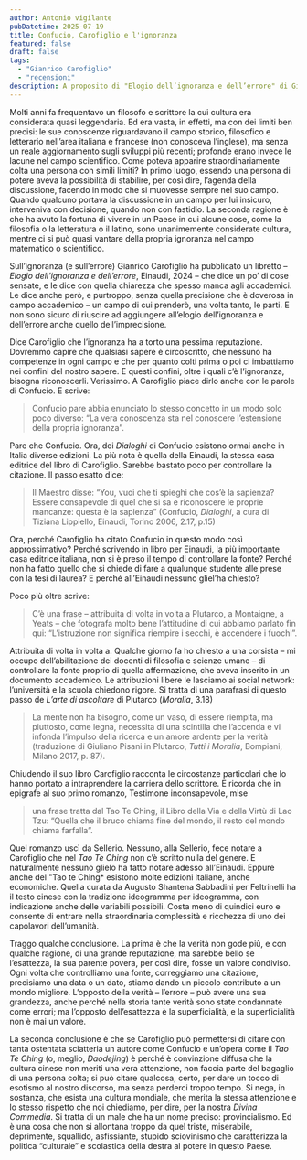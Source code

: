 ```yaml
---
author: Antonio vigilante
pubDatetime: 2025-07-19
title: Confucio, Carofiglio e l'ignoranza
featured: false
draft: false
tags:
  - "Gianrico Carofiglio"
  - "recensioni"
description: A proposito di "Elogio dell’ignoranza e dell’errore" di Gianrico Carofiglio. E del nostro provincialismo. 
---
```


	

Molti anni fa frequentavo un filosofo e scrittore la cui cultura era considerata quasi leggendaria. Ed era vasta, in effetti, ma con dei limiti ben precisi: le sue conoscenze riguardavano il campo storico, filosofico e letterario nell’area italiana e francese (non conosceva l’inglese), ma senza un reale aggiornamento sugli sviluppi più recenti; profonde erano invece le lacune nel campo scientifico. Come poteva apparire straordinariamente colta una persona con simili limiti? In primo luogo, essendo una persona di potere aveva la possibilità di stabilire, per così dire, l’agenda della discussione, facendo in modo che si muovesse sempre nel suo campo. Quando qualcuno portava la discussione in un campo per lui insicuro, interveniva con decisione, quando non con fastidio. La seconda ragione è che ha avuto la fortuna di vivere in un Paese in cui alcune cose, come la filosofia o la letteratura o il latino, sono unanimemente considerate cultura, mentre ci si può quasi vantare della propria ignoranza nel campo matematico o scientifico.

Sull’ignoranza (e sull’errore) Gianrico Carofiglio ha pubblicato un libretto – *Elogio dell’ignoranza e dell’errore*, Einaudi, 2024 – che dice un po’ di cose sensate, e le dice con quella chiarezza che spesso manca agli accademici. Le dice anche però, e purtroppo, senza quella precisione che è doverosa in campo accademico – un campo di cui prenderò, una volta tanto, le parti. E non sono sicuro di riuscire ad aggiungere all’elogio dell’ignoranza e dell’errore anche quello dell’imprecisione.

Dice Carofiglio che l’ignoranza ha a torto una pessima reputazione. Dovremmo capire che qualsiasi sapere è circoscritto, che nessuno ha competenze in ogni campo e che per quanto colti prima o poi ci imbattiamo nei confini del nostro sapere. E questi confini, oltre i quali c’è l’ignoranza, bisogna riconoscerli. Verissimo. A Carofiglio piace dirlo anche con le parole di Confucio. E scrive:

> Confucio pare abbia enunciato lo stesso concetto in un modo solo poco diverso: “La vera conoscenza sta nel conoscere l’estensione della propria ignoranza”.

Pare che Confucio. Ora, dei *Dialoghi* di Confucio esistono ormai anche in Italia diverse edizioni. La più nota è quella della Einaudi, la stessa casa editrice del libro di Carofiglio. Sarebbe bastato poco per controllare la citazione. Il passo esatto dice:

> Il Maestro disse: “You, vuoi che ti spieghi che cos’è la sapienza? Essere consapevole di quel che si sa e riconoscere le proprie mancanze: questa è la sapienza” (Confucio, *Dialoghi*, a cura di Tiziana Lippiello, Einaudi, Torino 2006, 2.17, p.15)

Ora, perché Carofiglio ha citato Confucio in questo modo così approssimativo? Perché scrivendo in libro per Einaudi, la più importante casa editrice italiana, non si è preso il tempo di controllare la fonte? Perché non ha fatto quello che si chiede di fare a qualunque studente alle prese con la tesi di laurea? E perché all’Einaudi nessuno gliel’ha chiesto?

Poco più oltre scrive:

> C’è una frase – attribuita di volta in volta a Plutarco, a Montaigne, a Yeats – che fotografa molto bene l’attitudine di cui abbiamo parlato fin qui: “L’istruzione non significa riempire i secchi, è accendere i fuochi”.

Attribuita di volta in volta a. Qualche giorno fa ho chiesto a una corsista – mi occupo dell’abilitazione dei docenti di filosofia e scienze umane – di controllare la fonte proprio di quella affermazione, che aveva inserito in un documento accademico. Le attribuzioni libere le lasciamo ai social network: l’università e la scuola chiedono rigore. Si tratta di una parafrasi di questo passo de *L’arte di ascoltare* di Plutarco (*Moralia*, 3.18)

> La mente non ha bisogno, come un vaso, di essere riempita, ma piuttosto, come legna, necessita di una scintilla che l’accenda e vi infonda l’impulso della ricerca e un amore ardente per la verità (traduzione di Giuliano Pisani in Plutarco, *Tutti i Moralia*, Bompiani, Milano 2017, p. 87).

Chiudendo il suo libro Carofiglio racconta le circostanze particolari che lo hanno portato a intraprendere la carriera dello scrittore. E ricorda che in epigrafe al suo primo romanzo, Testimone inconsapevole, mise

> una frase tratta dal Tao Te Ching, il Libro della Via e della Virtù di Lao Tzu: “Quella che il bruco chiama fine del mondo, il resto del mondo chiama farfalla”.

Quel romanzo uscì da Sellerio. Nessuno, alla Sellerio, fece notare a Carofiglio che nel *Tao Te Ching* non c’è scritto nulla del genere. E naturalmente nessuno glielo ha fatto notare adesso all’Einaudi. Eppure anche del "Tao te Ching* esistono molte edizioni italiane, anche economiche. Quella curata da Augusto Shantena Sabbadini per Feltrinelli ha il testo cinese con la tradizione ideogramma per ideogramma, con indicazione anche delle variabili possibili. Costa meno di quindici euro e consente di entrare nella straordinaria complessità e ricchezza di uno dei capolavori dell’umanità.

Traggo qualche conclusione. La prima è che la verità non gode più, e con qualche ragione, di una grande reputazione, ma sarebbe bello se l’esattezza, la sua parente povera, per così dire, fosse un valore condiviso. Ogni volta che controlliamo una fonte, correggiamo una citazione, precisiamo una data o un dato, stiamo dando un piccolo contributo a un mondo migliore. L’opposto della verità – l’errore – può avere una sua grandezza, anche perché nella storia tante verità sono state condannate come errori; ma l’opposto dell’esattezza è la superficialità, e la superficialità non è mai un valore.

La seconda conclusione è che se Carofiglio può permettersi di citare con tanta ostentata sciatteria un autore come Confucio e un’opera come il *Tao Te Ching* (o, meglio, *Daodejing*) è perché è convinzione diffusa che la cultura cinese non meriti una vera attenzione, non faccia parte del bagaglio di una persona colta; si può citare qualcosa, certo, per dare un tocco di esotismo al nostro discorso, ma senza perderci troppo tempo. Si nega, in sostanza, che esista una cultura mondiale, che merita la stessa attenzione e lo stesso rispetto che noi chiediamo, per dire, per la nostra *Divina Commedia*. Si tratta di un male che ha un nome preciso: provincialismo. Ed è una cosa che non si allontana troppo da quel triste, miserabile, deprimente, squallido, asfissiante, stupido sciovinismo che caratterizza la politica “culturale” e scolastica della destra al potere in questo Paese.

